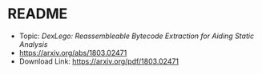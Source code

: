# README

* Topic: *DexLego: Reassembleable Bytecode Extraction for Aiding Static Analysis*
* https://arxiv.org/abs/1803.02471
* Download Link: https://arxiv.org/pdf/1803.02471
